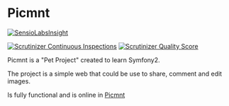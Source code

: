 
Picmnt
========================

[![SensioLabsInsight](https://insight.sensiolabs.com/projects/bc72136b-18e1-466f-a311-9bd7890fb90c/big.png)](https://insight.sensiolabs.com/projects/bc72136b-18e1-466f-a311-9bd7890fb90c) 

[![Scrutinizer Continuous Inspections](https://scrutinizer-ci.com/g/mgallego/Picmnt/badges/general.png?s=2184d1afe417338412e70e15fbfaf6eed3ae436c)](https://scrutinizer-ci.com/g/mgallego/Picmnt/) [![Scrutinizer Quality Score](https://scrutinizer-ci.com/g/mgallego/Picmnt/badges/quality-score.png?s=442e355a7895e8e81fbd584bdf7266e905023027)](https://scrutinizer-ci.com/g/mgallego/Picmnt/)

Picmnt is a "Pet Project" created to learn Symfony2.

The project is a simple web that could be use to share, comment and edit images.

Is fully functional and is online in [Picmnt](http://picmnt.com)

